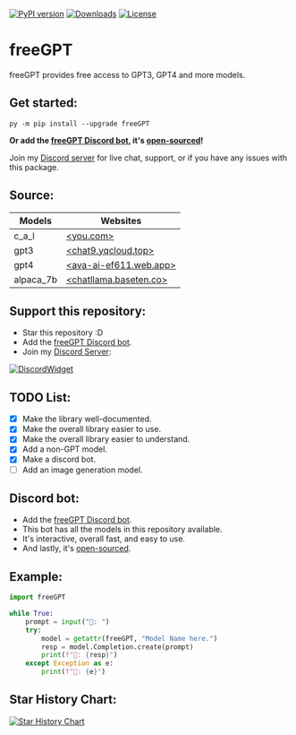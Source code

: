 [![PyPI version](https://badge.fury.io/py/freeGPT.svg)](https://badge.fury.io/py/freeGPT)
[![Downloads](https://static.pepy.tech/personalized-badge/freeGPT?period=month&units=international_system&left_color=grey&right_color=brightgreen&left_text=Downloads)](https://pepy.tech/project/freeGPT)
[![License](https://img.shields.io/badge/License-GPLv3-bright%20green.svg)](LICENSE)

# freeGPT

freeGPT provides free access to GPT3, GPT4 and more models.

## Get started:

```
py -m pip install --upgrade freeGPT
```

**Or add the [freeGPT Discord bot](https://dsc.gg/freegpt), it's [open-sourced](https://github.com/Ruu3f/freeGPT/tree/main/discord-bot)!**

Join my [Discord server](https://discord.gg/XH6pUGkwRr) for live chat, support, or if you have any issues with this package.

## Source:

| Models   | Websites                                                |
| -------- | ------------------------------------------------------- |
| c_a_l    | [<you.com>](https://you.com/)                           |
| gpt3     | [<chat9.yqcloud.top>](https://chat9.yqcloud.top/)       |
| gpt4     | [<ava-ai-ef611.web.app>](https://ava-ai-ef611.web.app/) |
| alpaca_7b| [<chatllama.baseten.co>](https://chatllama.baseten.co/) |

## Support this repository:

- Star this repository :D
- Add the [freeGPT Discord bot](https://dsc.gg/freeGPT).
- Join my [Discord Server](https://discord.gg/XH6pUGkwRr):

[![DiscordWidget](https://discordapp.com/api/guilds/1120833966035976273/widget.png?style=banner2)](https://discord.gg/XH6pUGkwRr)

## TODO List:

- [x] Make the library well-documented.
- [x] Make the overall library easier to use.
- [x] Make the overall library easier to understand.
- [x] Add a non-GPT model.
- [x] Make a discord bot.
- [ ] Add an image generation model.

## Discord bot:

- Add the [freeGPT Discord bot](https://dsc.gg/freegpt).
- This bot has all the models in this repository available.
- It's interactive, overall fast, and easy to use.
- And lastly, it's [open-sourced](https://github.com/Ruu3f/freeGPT/tree/main/discord-bot).

## Example:

```python
import freeGPT

while True:
    prompt = input("👦: ")
    try:
        model = getattr(freeGPT, "Model Name here.")
        resp = model.Completion.create(prompt)
        print(f"🤖: {resp}")
    except Exception as e:
        print(f"🤖: {e}")
```

## Star History Chart:

[![Star History Chart](https://api.star-history.com/svg?repos=Ruu3f/freeGPT&type=Date)](https://github.com/Ruu3f/freeGPT/stargazers)

